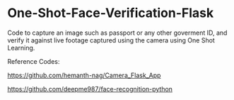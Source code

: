 # One-Shot-Face-Verification-Flask

Code to capture an image such as passport or any other goverment ID, and verify it against live footage captured using the camera using One Shot Learning.

Reference Codes:

https://github.com/hemanth-nag/Camera_Flask_App

https://github.com/deepme987/face-recognition-python

